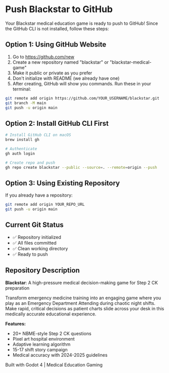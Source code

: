 # Push Blackstar to GitHub

Your Blackstar medical education game is ready to push to GitHub! Since the GitHub CLI is not installed, follow these steps:

## Option 1: Using GitHub Website

1. Go to https://github.com/new
2. Create a new repository named "blackstar" or "blackstar-medical-game"
3. Make it public or private as you prefer
4. Don't initialize with README (we already have one)
5. After creating, GitHub will show you commands. Run these in your terminal:

```bash
git remote add origin https://github.com/YOUR_USERNAME/blackstar.git
git branch -M main
git push -u origin main
```

## Option 2: Install GitHub CLI First

```bash
# Install GitHub CLI on macOS
brew install gh

# Authenticate
gh auth login

# Create repo and push
gh repo create blackstar --public --source=. --remote=origin --push
```

## Option 3: Using Existing Repository

If you already have a repository:

```bash
git remote add origin YOUR_REPO_URL
git push -u origin main
```

## Current Git Status

- ✅ Repository initialized
- ✅ All files committed
- ✅ Clean working directory
- ✅ Ready to push

## Repository Description

**Blackstar**: A high-pressure medical decision-making game for Step 2 CK preparation

Transform emergency medicine training into an engaging game where you play as an Emergency Department Attending during chaotic night shifts. Make rapid, critical decisions as patient charts slide across your desk in this medically accurate educational experience.

**Features:**
- 20+ NBME-style Step 2 CK questions
- Pixel art hospital environment
- Adaptive learning algorithm
- 15-17 shift story campaign
- Medical accuracy with 2024-2025 guidelines

Built with Godot 4 | Medical Education Gaming